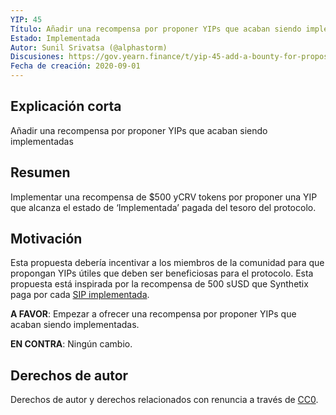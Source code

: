 ```yaml
---
YIP: 45
Título: Añadir una recompensa por proponer YIPs que acaban siendo implementadas
Estado: Implementada
Autor: Sunil Srivatsa (@alphastorm)
Discusiones: https://gov.yearn.finance/t/yip-45-add-a-bounty-for-proposing-yips-that-are-implemented/3337
Fecha de creación: 2020-09-01
---
```


## Explicación corta

Añadir una recompensa por proponer YIPs que acaban siendo implementadas

## Resumen

Implementar una recompensa de $500 yCRV tokens por proponer una YIP que alcanza el estado de ‘Implementada’ pagada del tesoro del protocolo.

## Motivación

Esta propuesta debería incentivar a los miembros de la comunidad para que propongan YIPs útiles que deben ser beneficiosas para el protocolo. Esta propuesta está inspirada por la recompensa de 500 sUSD que Synthetix paga por cada [SIP implementada](https://github.com/Synthetixio/SIPs#contributing).

**A FAVOR**: Empezar a ofrecer una recompensa por proponer YIPs que acaban siendo implementadas.

**EN CONTRA**: Ningún cambio.

## Derechos de autor
Derechos de autor y derechos relacionados con renuncia a través de [CC0](https://creativecommons.org/publicdomain/zero/1.0/).
